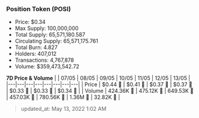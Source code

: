 
  ### Position Token (POSI)
  - Price: $0.34
  - Max Supply: 100,000,000
  - Total Supply: 65,571,180.587
  - Circulating Supply: 65,571,175.761
  - Total Burn: 4.827
  - Holders: 407,012
  - Transactions: 4,767,878
  - Volume: $359,473,542.72

  **7D Price & Volume**
  | | 07&#x2F;05 | 08&#x2F;05 | 09&#x2F;05 | 10&#x2F;05 | 11&#x2F;05 | 12&#x2F;05 | 13&#x2F;05 |
  |---|---|---|---|---|---|---|---|
  | Price | $0.44 🔻 | $0.41 🔻 | $0.37 🔻 | $0.37 🔻 | $0.33 🔻 | $0.33 🚀 | $0.34 🚀 |
  | Volume | 424.36K 🚀 | 475.12K 🚀 | 649.53K 🚀 | 457.03K 🔻 | 780.56K 🚀 | 1.36M 🚀 | 32.82K 🔻 |

  > updated_at: May 13, 2022 1:02 AM
